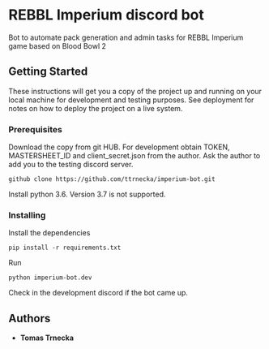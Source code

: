 # REBBL Imperium discord bot

Bot to automate pack generation and admin tasks for REBBL Imperium game based on Blood Bowl 2

## Getting Started

These instructions will get you a copy of the project up and running on your local machine for development and testing purposes. See deployment for notes on how to deploy the project on a live system.

### Prerequisites

Download the copy from git HUB. For development obtain TOKEN, MASTERSHEET_ID and client_secret.json from the author. Ask the author to add you to the testing discord server.

```
github clone https://github.com/ttrnecka/imperium-bot.git
```

Install python 3.6. Version 3.7 is not supported.

### Installing

Install the dependencies

```
pip install -r requirements.txt
```

Run

```
python imperium-bot.dev
```

Check in the development discord if the bot came up.

## Authors

* **Tomas Trnecka**